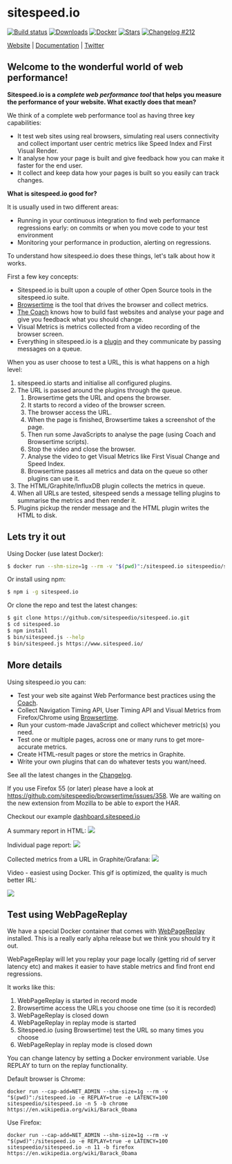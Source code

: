 # sitespeed.io

[![Build status][travis-image]][travis-url]
[![Downloads][downloads-image]][downloads-url]
[![Docker][docker-image]][docker-url]
[![Stars][stars-image]][stars-url]
[![Changelog #212][changelog-image]][changelog-url]


[Website](https://www.sitespeed.io/) | [Documentation](https://www.sitespeed.io/documentation/) | [Twitter](https://twitter.com/SiteSpeedio)

## Welcome to the wonderful world of web performance!

**Sitespeed.io is a *complete web performance tool* that helps you measure the performance of your website. What exactly does that mean?**

We think of a complete web performance tool as having three key capabilities:

 - It test web sites using real browsers, simulating real users connectivity and collect important user centric metrics like Speed Index and First Visual Render.
 - It analyse how your page is built and give feedback how you can make it faster for the end user.
 - It collect and keep data how your pages is built so you easily can track changes.

**What is sitespeed.io good for?**

It is usually used in two different areas:

 - Running in your continuous integration to find web performance regressions early: on commits or when you move code to your test environment
 - Monitoring your performance in production, alerting on regressions.

To understand how sitespeed.io does these things, let's talk about how it works.

First a few key concepts:

 - Sitespeed.io is built upon a couple of other Open Source tools in the sitespeed.io suite.
 - [Browsertime](https://github.com/sitespeedio/browsertime) is the tool that drives the browser and collect metrics.
 - [The Coach](https://github.com/sitespeedio/coach) knows how to build fast websites and analyse your page and give you feedback what you should change.
 - Visual Metrics is metrics collected from a video recording of the browser screen.
 - Everything in sitespeed.io is a [plugin](https://www.sitespeed.io/documentation/sitespeed.io/plugins/) and they communicate by passing messages on a queue.

When you as user choose to test a URL, this is what happens on a high level:

 1. sitespeed.io starts and initialise all configured plugins.
 2. The URL is passed around the plugins through the queue.
    1. Browsertime gets the URL and opens the browser.
    2. It starts to record a video of the browser screen.
    3. The browser access the URL.
    4. When the page is finished, Browsertime takes a screenshot of the page.
    5. Then run some JavaScripts to analyse the page (using Coach and Browsertime scripts).
    6. Stop the video and close the browser.
    7. Analyse the video to get Visual Metrics like First Visual Change and Speed Index.
    8. Browsertime passes all metrics and data on the queue so other plugins can use it.
 3. The HTML/Graphite/InfluxDB plugin collects the metrics in queue.
 4. When all URLs are tested, sitespeed sends a message telling plugins to summarise the metrics and then render it.
 5. Plugins pickup the render message and the HTML plugin writes the HTML to disk.

 ## Lets try it out

 Using Docker (use latest Docker):

 ```bash
 $ docker run --shm-size=1g --rm -v "$(pwd)":/sitespeed.io sitespeedio/sitespeed.io https://www.sitespeed.io/
 ```

 Or install using npm:

 ```bash
 $ npm i -g sitespeed.io
 ```

 Or clone the repo and test the latest changes:

 ```bash
 $ git clone https://github.com/sitespeedio/sitespeed.io.git
 $ cd sitespeed.io
 $ npm install
 $ bin/sitespeed.js --help
 $ bin/sitespeed.js https://www.sitespeed.io/
 ```

## More details

Using sitespeed.io you can:
* Test your web site against Web Performance best practices using the [Coach](https://github.com/sitespeedio/coach).
* Collect Navigation Timing API, User Timing API and Visual Metrics from Firefox/Chrome using [Browsertime](https://github.com/sitespeedio/browsertime).
* Run your custom-made JavaScript and collect whichever metric(s) you need.
* Test one or multiple pages, across one or many runs to get more-accurate metrics.
* Create HTML-result pages or store the metrics in Graphite.
* Write your own plugins that can do whatever tests you want/need.

See all the latest changes in the [Changelog](https://github.com/sitespeedio/sitespeed.io/blob/master/CHANGELOG.md).

If you use Firefox 55 (or later) please have a look at https://github.com/sitespeedio/browsertime/issues/358. We are waiting on the new extension from Mozilla to be able to export the HAR.

Checkout our example [dashboard.sitespeed.io](https://dashboard.sitespeed.io/dashboard/db/page-summary)

A summary report in HTML:
<img src="https://raw.githubusercontent.com/sitespeedio/sitespeed.io/master/docs/img/start-readme.png">

Individual page report:
<img src="https://raw.githubusercontent.com/sitespeedio/sitespeed.io/master/docs/img/start-url-readme.png">

Collected metrics from a URL in Graphite/Grafana:
<img src="https://raw.githubusercontent.com/sitespeedio/sitespeed.io/master/docs/img/grafana-readme.png">

Video - easiest using Docker. This gif is optimized, the quality is much better IRL:

<img src="https://raw.githubusercontent.com/sitespeedio/sitespeed.io/master/docs/img/barack.gif">

## Test using WebPageReplay
We have a special Docker container that comes with [WebPageReplay](https://github.com/catapult-project/catapult/blob/master/web_page_replay_go/README.md) installed. This is a really early alpha release but we think you should try it out.

WebPageReplay will let you replay your page locally (getting rid of server latency etc) and makes it easier to have stable metrics and find front end regressions.

It works like this:
1. WebPageReplay is started in record mode
2. Browsertime access the URLs you choose one time (so it is recorded)
3. WebPageReplay is closed down
4. WebPageReplay in replay mode is started
5. Sitespeed.io (using Browsertime) test the URL so many times you choose
6. WebPageReplay in replay mode is closed down

You can change latency by setting a Docker environment variable. Use REPLAY to turn on the replay functionality.

Default browser is Chrome:

```
docker run --cap-add=NET_ADMIN --shm-size=1g --rm -v "$(pwd)":/sitespeed.io -e REPLAY=true -e LATENCY=100 sitespeedio/sitespeed.io -n 5 -b chrome https://en.wikipedia.org/wiki/Barack_Obama
```

Use Firefox:

```
docker run --cap-add=NET_ADMIN --shm-size=1g --rm -v "$(pwd)":/sitespeed.io -e REPLAY=true -e LATENCY=100 sitespeedio/sitespeed.io -n 11 -b firefox https://en.wikipedia.org/wiki/Barack_Obama
```


[travis-image]: https://img.shields.io/travis/sitespeedio/sitespeed.io.svg?style=flat-square
[travis-url]: https://travis-ci.org/sitespeedio/sitespeed.io
[stars-url]: https://github.com/sitespeedio/sitespeed.io/stargazers
[stars-image]: https://img.shields.io/github/stars/sitespeedio/sitespeed.io.svg?style=flat-square
[downloads-image]: https://img.shields.io/npm/dt/sitespeed.io.svg?style=flat-square
[downloads-url]: https://npmjs.org/package/sitespeed.io
[docker-image]: https://img.shields.io/docker/pulls/sitespeedio/sitespeed.io.svg
[docker-url]: https://hub.docker.com/r/sitespeedio/sitespeed.io/
[changelog-image]: https://img.shields.io/badge/changelog-%23212-lightgrey.svg?style=flat-square
[changelog-url]: https://changelog.com/212
